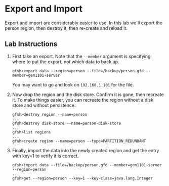 # Export and Import

Export and import are considerably easier to use.  In this lab we'll export 
the person region, then destroy it, then re-create and reload it.

## Lab Instructions

1. First take an export.  Note that the `--member` argument is specifying 
	where to put the export, not which data to back up.  
	
	```
	gfsh>export data --region=person --file=/backup/person.gfd --member=gem1101-server
	```
	
	You may want to go and look on `192.168.1.101` for the file.
	
2. Now drop the region and the disk store.  Confirm it is gone, then 
	recreate it. To make things easier, you can recreate the region 
	without a disk store and without persistence.
	
	```
	gfsh>destroy region --name=person
	...
	gfsh>destroy disk-store --name=person-disk-store
	...
	gfsh>list regions 
	...
	gfsh>create region --name=person --type=PARTITION_REDUNDANT
	```
	
3. Finally, import the data into the newly created region and get the entry 
	with key=1 to verify it is correct.
	
	```
	gfsh>import data --file=/backup/person.gfd --member=gem1101-server --region=person
	...
	gfsh>get --region=person --key=1 --key-class=java.lang.Integer
	```
	


